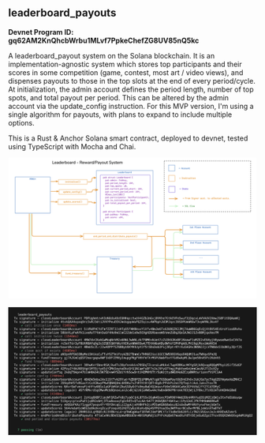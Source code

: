 <h2>leaderboard_payouts</h2>

**Devnet Program ID: gq62AM2KnQhcbWrbu1MLvf7PpkeChefZG8UV85nQ5kc**

A leaderboard_payout system on the Solana blockchain.  It is an implementation-agnostic system which stores top participants and their scores in some competition (game, contest, most art / video views), and dispenses payouts to those in the top slots at the end of every period/cycle.  At initialization, the admin account defines the period length, number of top spots, and total payout per period.  This can be altered by the admin account via the update_config instruction.  For this MVP version, I'm using a single algorithm for payouts, with plans to expand to include multiple options.

This is a Rust & Anchor Solana smart contract, deployed to devnet, tested using TypeScript with Mocha and Chai.

![Architecture diagram](arch-diagram.png)

![Devnet test run](tests-passing-devnet.png)